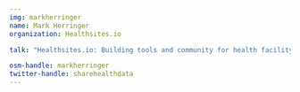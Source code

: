 ```yaml
---
img: markherringer
name: Mark Herringer
organization: Healthsites.io

talk: "Healthsites.io: Building tools and community for health facility data"

osm-handle: markherringer
twitter-handle: sharehealthdata
---
```

